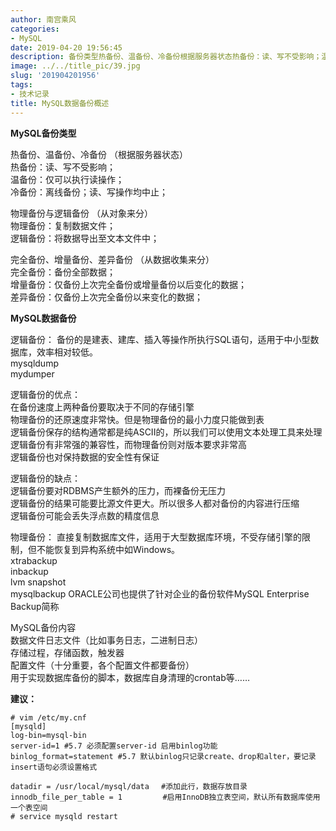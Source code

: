 ```yaml
---
author: 南宫乘风
categories:
- MySQL
date: 2019-04-20 19:56:45
description: 备份类型热备份、温备份、冷备份根据服务器状态热备份：读、写不受影响；温备份：仅可以执行读操作；冷备份：离线备份；读、写操作均中止；物理备份与逻辑备份从对象来分物理备份：复制数据文件；逻辑备份：将数据导。。。。。。。
image: ../../title_pic/39.jpg
slug: '201904201956'
tags:
- 技术记录
title: MySQL数据备份概述
---
```


<!--more-->

**MySQL备份类型**  
  
热备份、温备份、冷备份 （根据服务器状态）  
热备份：读、写不受影响；  
温备份：仅可以执行读操作；  
冷备份：离线备份；读、写操作均中止；  
  
物理备份与逻辑备份 （从对象来分）  
物理备份：复制数据文件；  
逻辑备份：将数据导出至文本文件中；  
  
完全备份、增量备份、差异备份 （从数据收集来分）  
完全备份：备份全部数据；  
增量备份：仅备份上次完全备份或增量备份以后变化的数据；  
差异备份：仅备份上次完全备份以来变化的数据；  
  
**MySQL数据备份**  
  
逻辑备份： 备份的是建表、建库、插入等操作所执行SQL语句，适用于中小型数据库，效率相对较低。  
mysqldump  
mydumper  
  
逻辑备份的优点：  
在备份速度上两种备份要取决于不同的存储引擎  
物理备份的还原速度非常快。但是物理备份的最小力度只能做到表  
逻辑备份保存的结构通常都是纯ASCII的，所以我们可以使用文本处理工具来处理  
逻辑备份有非常强的兼容性，而物理备份则对版本要求非常高  
逻辑备份也对保持数据的安全性有保证  
  
逻辑备份的缺点：  
逻辑备份要对RDBMS产生额外的压力，而裸备份无压力  
逻辑备份的结果可能要比源文件更大。所以很多人都对备份的内容进行压缩  
逻辑备份可能会丢失浮点数的精度信息  
  
物理备份： 直接复制数据库文件，适用于大型数据库环境，不受存储引擎的限制，但不能恢复到异构系统中如Windows。  
xtrabackup  
inbackup  
lvm snapshot  
mysqlbackup ORACLE公司也提供了针对企业的备份软件MySQL Enterprise Backup简称  
  
MySQL备份内容  
数据文件日志文件（比如事务日志，二进制日志）  
存储过程，存储函数，触发器  
配置文件（十分重要，各个配置文件都要备份）  
用于实现数据库备份的脚本，数据库自身清理的crontab等……  
  
  
**建议：**

```
# vim /etc/my.cnf
[mysqld]
log-bin=mysql-bin
server-id=1 #5.7 必须配置server-id 启用binlog功能
binlog_format=statement #5.7 默认binlog只记录create、drop和alter，要记录insert语句必须设置格式

datadir = /usr/local/mysql/data　 #添加此行，数据存放目录
innodb_file_per_table = 1         #启用InnoDB独立表空间，默认所有数据库使用一个表空间
# service mysqld restart
```